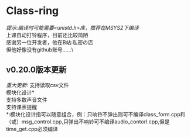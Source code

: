 # Class-ring
*提示:编译时可能需要<unistd.h>库，推荐在MSYS2下编译*\
上课自动打铃程序，目前还比较简陋\
感谢另一位开发者，他在B站:私密の店\
但他好像没有github账号……\
## v0.20.0版本更新
*重大更新:*
支持读取csv文件\
模块化设计*\
支持多数声音文件\
支持课表提醒\
*:模块化设计指可以随意组合，例：只响铃不弹出则可不编译class_form.cpp和（或）msg_control.cpp,只弹出不响铃可不编译audio_contorl.cpp,但是time_get.cpp必须编译
